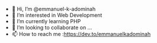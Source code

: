 - 👋 Hi, I’m @emmanuel-k-adominah
- 👀 I’m interested in Web Development
- 🌱 I’m currently learning PHP
- 💞️ I’m looking to collaborate on ...
- 📫 How to reach me :https://dev.to/emmanuelkadominah

<!---
emmanuel-k-adominah/emmanuel-k-adominah is a ✨ special ✨ repository because its `README.md` (this file) appears on your GitHub profile.
You can click the Preview link to take a look at your changes.
--->

